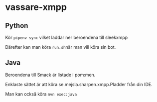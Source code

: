 # vassare-xmpp

## Python

Kör `pipenv sync` vilket laddar ner beroendena till sleekxmpp

Därefter kan man köra `run.sh`när man vill köra sin bot.

## Java

Beroendena till Smack är listade i pom:men.

Enklaste sättet är att köra se.mejsla.sharpen.xmpp.Pladder från din IDE.

Man kan också köra `mvn exec:java`